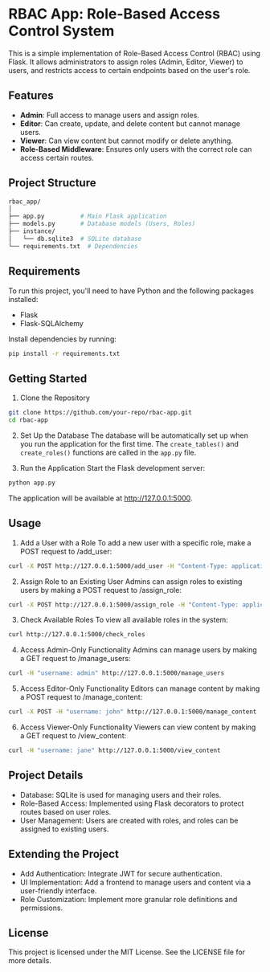 # RBAC App: Role-Based Access Control System

This is a simple implementation of Role-Based Access Control (RBAC) using Flask. It allows administrators to assign roles (Admin, Editor, Viewer) to users, and restricts access to certain endpoints based on the user's role.

## Features

- **Admin**: Full access to manage users and assign roles.
- **Editor**: Can create, update, and delete content but cannot manage users.
- **Viewer**: Can view content but cannot modify or delete anything.
- **Role-Based Middleware**: Ensures only users with the correct role can access certain routes.

## Project Structure
```bash
rbac_app/
│
├── app.py          # Main Flask application
├── models.py       # Database models (Users, Roles)
├── instance/
│   └── db.sqlite3  # SQLite database
└── requirements.txt  # Dependencies
```

## Requirements

To run this project, you'll need to have Python and the following packages installed:

- Flask
- Flask-SQLAlchemy

Install dependencies by running:

```bash
pip install -r requirements.txt
```

## Getting Started
1. Clone the Repository
```bash
git clone https://github.com/your-repo/rbac-app.git
cd rbac-app
```
2. Set Up the Database
The database will be automatically set up when you run the application for the first time. The `create_tables()` and `create_roles()` functions are called in the `app.py` file.

3. Run the Application
Start the Flask development server:

```bash
python app.py
```
The application will be available at http://127.0.0.1:5000.

## Usage
1. Add a User with a Role
To add a new user with a specific role, make a POST request to /add_user:

```bash
curl -X POST http://127.0.0.1:5000/add_user -H "Content-Type: application/json" -d '{"username": "john", "role_name": "Editor"}'
```

2. Assign Role to an Existing User
Admins can assign roles to existing users by making a POST request to /assign_role:

```bash
curl -X POST http://127.0.0.1:5000/assign_role -H "Content-Type: application/json" -d '{"username": "john", "role_name": "Editor"}'
```

3. Check Available Roles
To view all available roles in the system:

```bash
curl http://127.0.0.1:5000/check_roles
```

4. Access Admin-Only Functionality
Admins can manage users by making a GET request to /manage_users:

```bash
curl -H "username: admin" http://127.0.0.1:5000/manage_users
```

5. Access Editor-Only Functionality
Editors can manage content by making a POST request to /manage_content:

```bash
curl -X POST -H "username: john" http://127.0.0.1:5000/manage_content
```

6. Access Viewer-Only Functionality
Viewers can view content by making a GET request to /view_content:

```bash
curl -H "username: jane" http://127.0.0.1:5000/view_content
```

## Project Details
- Database: SQLite is used for managing users and their roles.
- Role-Based Access: Implemented using Flask decorators to protect routes based on user roles.
- User Management: Users are created with roles, and roles can be assigned to existing users.

## Extending the Project
- Add Authentication: Integrate JWT for secure authentication.
- UI Implementation: Add a frontend to manage users and content via a user-friendly interface.
- Role Customization: Implement more granular role definitions and permissions.

## License
This project is licensed under the MIT License. See the LICENSE file for more details.
